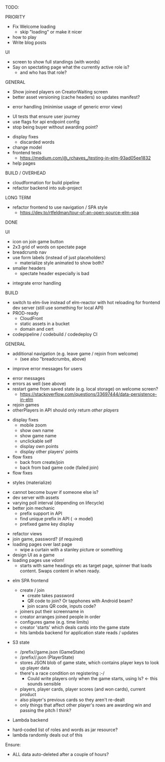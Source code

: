 TODO:

PRIORITY
+ Fix Welcome loading
  + skip "loading" or make it nicer
+ how to play
+ Write blog posts

UI
+ screen to show full standings (with words)
+ Say on spectating page what the currently active role is?
  + and who has that role?

GENERAL
+ Show joined players on CreatorWaiting screen
+ better asset versioning (cache headers) so updates manifest?
* error handling (minimise usage of generic error view)
+ UI tests that ensure user journey
+ use flags for api endpoint config
+ stop being buyer without awarding point?
* display fixes
  + discarded words
* change model
* frontend tests
  * https://medium.com/@_rchaves_/testing-in-elm-93ad05ee1832
* help pages

BUILD / OVERHEAD
+ cloudformation for build pipeline
+ refactor backend into sub-project

LONG TERM
+ refactor frontend to use navigation / SPA style
  * https://dev.to/rtfeldman/tour-of-an-open-source-elm-spa


DONE

UI
- icon on join game button
- 2x3 grid of words on spectate page
- breadcrumb nav
- use form labels (instead of just placeholders)
  - materialize style animated to show both?
- smaller headers
  - spectate header especially is bad
+ integrate error handling

BUILD
- switch to elm-live instead of elm-reactor with hot reloading for frontend dev server (still use something for local API)
- PROD-ready
  - CloudFront
  - static assets in a bucket
  - domain and cert
- codepipeline / codebuild / codedeploy CI


GENERAL
- additional navigation (e.g. leave game / rejoin from welcome)
  * (see also "breadcrumbs, above)
* improve error messages for users
- error messages
- errors as well (see above)
- restart game from saved state (e.g. local storage) on welcome screen?
  * https://stackoverflow.com/questions/33697444/data-persistence-in-elm
- rejoin games
- otherPlayers in API should only return *other players*
* display fixes
  - mobile zoom
  - show own name
  - show game name
  - unclickable self
  - display own points
  - display other players' points
* flow fixes
  + back from create/join
  + back from bad game code (failed join)
* flow fixes
- styles (materialize)
* cannot become buyer if someone else is?
* dev server with assets
* varying poll interval (depending on lifecycle)
* better join mechanic
  + prefix support in API
  + find unique prefix in API ( -> model)
  + prefixed game key display
- refactor views
- join game, password? (if required)
- loading pages over last page
  - wipe a curtain with a stanley picture or something
- design UI as a game
- loading pages use vdom!
  - starts with same headings etc as target page, spinner that loads content. Swaps content in when ready.


* elm SPA frontend
  - create / join
    + create takes password
	+ QR code to join? Or tapphones with Android beam?
	+ join scans QR code, inputs code?
  - joiners put their screenname in
  - creator arranges joined people in order
  - configures game (e.g. time limits)
  - creator 'starts' which deals cards into the game state
  - hits lambda backend for application state reads / updates

* S3 state
  - /prefix/<gameid>/game.json (GameState)
  - /prefix/<gameid>/<playerkey>.json (PlayerState)
  - stores JSON blob of game state, which contains player keys to look up player data
  - there's a race condition on registering :-/
    + Could write players only when the game starts, using ls? <- this sounds sensible
  - players, player cards, player scores (and won cards), current product
  - also player's previous cards so they aren't re-dealt
  - only things that affect other player's rows are awarding win and passing the pitch I think?

* Lambda backend
 - hard-coded list of roles and words as jar resource?
 - lambda randomly deals out of this


Ensure:
* ALL data auto-deleted after a couple of hours?

